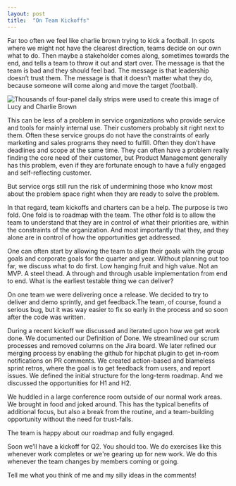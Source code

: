 ```yaml
---
layout: post
title:  "On Team Kickoffs"
---
```


Far too often we feel like charlie brown trying to kick a football. In spots where we might not have the clearest direction, teams decide on our own what to do. Then maybe a stakeholder comes along, sometimes towards the end, and tells a team to throw it out and start over. The message is that the team is bad and they should feel bad.  The message is that leadership doesn’t trust them.  The message is that it doesn’t matter what they do, because someone will come along and move the target (football).

![Thousands of four-panel daily strips were used to create this image of Lucy and Charlie Brown](https://live.staticflickr.com/4061/4657162364_e5df467c37_b.jpg)

This can be less of a problem in service organizations who provide service and tools for mainly internal use. Their customers probably sit right next to them. Often these service groups do not have the constraints of early marketing and sales programs they need to fulfill. Often they don’t have deadlines and scope at the same time. They can often have a problem really finding the core need of their customer, but Product Management generally has this problem, even if they are fortunate enough to have a fully engaged and self-reflecting customer.

But service orgs still run the risk of undermining those who know most about the problem space right when they are ready to solve the problem.

In that regard, team kickoffs and charters can be a help. The purpose is two fold. One fold is to roadmap with the team. The other fold is to allow the team to understand that they are in control of what their priorities are, within the constraints of the organization. And most importantly that they, and they alone are in control of how the opportunities get addressed.

One can often start by allowing the team to align their goals with the group goals and corporate goals for the quarter and year. Without planning out too far, we discuss what to do first. Low hanging fruit and high value. Not an MVP. A steel thead. A through and through usable implementation from end to end. What is the earliest testable thing we can deliver?

On one team we were delivering once a release. We decided to try to deliver and demo sprintly, and get feedback.The team, of course, found a serious bug, but it was way easier to fix so early in the process and so soon after the code was written.

During a recent kickoff we discussed and iterated upon how we get work done. We documented our Definition of Done. We streamlined our scrum processes and removed columns on the Jira board. We later refined our merging process by enabling the github for hipchat plugin to get in-room notifications on PR comments. We created action-based and blameless sprint retros, where the goal is to get feedback from users, and report issues. We defined the initial structure for the long-term roadmap. And we discussed the opportunities for H1 and H2.

We huddled in a large conference room outside of our normal work areas. We brought in food and joked around. This has the typical benefits of additional focus, but also a break from the routine, and a team-building opportunity without the need for trust-falls.

The team is happy about our roadmap and fully engaged.

Soon we’ll have a kickoff for Q2. You should too.
We do exercises like this whenever work completes or we're gearing up for new work. We do this whenever the team changes by members coming or going.

Tell me what you think of me and my silly ideas in the comments!
